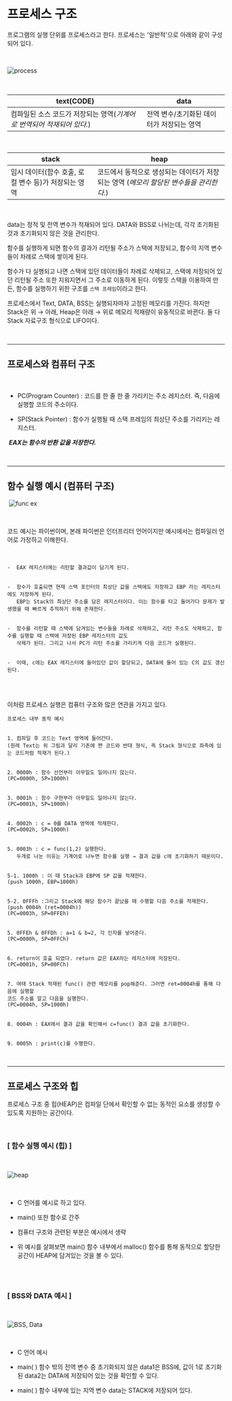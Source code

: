 # 프로세스 구조

프로그램의 실행 단위를 프로세스라고 한다.  프로세스는 '일반적'으로 아래와 같이 구성되어 있다.

<Br>

![process](https://images.velog.io/images/gndan4/post/a899c29d-ff14-4f34-9499-ad3a095ac8f3/image.png)

<br>

|text(CODE)|data|
|----------|----|
|컴파일된 소스 코드가 저장되는 영역(*기계어로 번역되어 적재되어 있다.*)|전역 변수/초기화된 데이터가 저장되는 영역|

<br>

|stack|heap|
|-----|----|
|임시 데이터(함수 호출, 로컬 변수 등)가 저장되는 영역|코드에서 동적으로 생성되는 데이터가 저장되는 영역  (*메모리 할당된 변수들을 관리한다.*)|

<br>

data는 정적 및 전역 변수가 적재되어 있다. DATA와 BSS로 나뉘는데, 각각 초기화된 것과 초기화되지 않은 것을 관리한다.


함수를 실행하게 되면 함수의 결과가 리턴될 주소가 스택에 저장되고, 함수의 지역 변수들이 차례로 스택에 쌓이게 된다.

함수가 다 실행되고 나면 스택에 있던 데이터들이 차례로 삭제되고, 스택에 저장되어 있던 리턴될 주소 또한 지워지면서 그 주소로 이동하게 된다.
이렇듯 스택을 이용하여 만든, 함수를 실행하기 위한 구조를 `스택 프레임`이라고 한다.​

프로세스에서 Text, DATA, BSS는 실행되자마자 고정된 메모리를 가진다. 
하지만 Stack은 위 → 아래,   Heap은 아래 → 위로 메모리 적재량이 유동적으로 바뀐다.
둘 다 Stack 자료구조 형식으로 LIFO이다.

<br>

---

## 프로세스와 컴퓨터 구조

​

-  PC(Program Counter)
: 코드를 한 줄 한 줄 가리키는 주소 레지스터. 
즉, 다음에 실행할 코드의 주소이다.
​

-  SP(Stack Pointer)
: 함수가 실행될 때 스택 프레임의 최상단 주소를 가리키는 레지스터.

​​
***EAX는 함수의 반환 값을 저장한다.***

<br>

---

## 함수 실행 예시 (컴퓨터 구조)
​
![func ex](https://images.velog.io/images/gndan4/post/474155a0-6d41-46a2-ac8e-161a95d92812/image.png)

<br>

코드 예시는 파이썬이며, 본래 파이썬은 인터프리터 언어이지만 예시에서는 컴파일러 언어로 가정하고 이해한다.

<br>

```
-  EAX 레지스터에는 리턴할 결과값이 담기게 된다.


-  함수가 호출되면 현재 스택 포인터의 최상단 값을 스택에도 저장하고 EBP 라는 레지스터에도 저장하게 된다. 
   EBP는 Stack의 최상단 주소를 담은 레지스터이다. 이는 함수를 타고 들어가다 문제가 발생했을 때 빠르게 추적하기 위해 존재한다.


-  함수를 리턴할 때 스택에 담겨있는 변수들을 차례로 삭제하고, 리턴 주소도 삭제하고, 함수를 실행할 때 스택에 저장된 EBP 레지스터의 값도
   삭제가 된다. 그리고 나서 PC가 리턴 주소를 가리키게 다음 코드가 실행된다.


-  이때, c에는 EAX 레지스터에 들어있던 값이 할당되고, DATA에 들어 있는 C의 값도 갱신된다.
```

<Br>
<br>

이처럼 프로세스 실행은 컴퓨터 구조와 많은 연관을 가지고 있다.

```
프로세스 내부 동작 예시


1. 컴파일 후 코드는 Text 영역에 들어간다.
(원래 Text는 위 그림과 달리 기존에 짠 코드와 반대 형식, 즉 Stack 형식으로 좌측에 있는 코드처럼 적재가 된다.)


2. 0000h : 함수 선언부라 아무일도 일어나지 않는다.
(PC=0000h, SP=1000h)


3. 0001h : 함수 구현부라 아무일도 일어나지 않는다.
(PC=0001h, SP=1000h)

​
4. 0002h : c = 0를 DATA 영역에 적재한다.
(PC=0002h, SP=1000h)


5. 0003h : c = func(1,2) 실행한다.
   두개로 나눈 이유는 기계어로 나누면 함수를 실행 → 결과 값을 c에 초기화하기 때문이다.

​
5-1. 1000h : 이 때 Stack과 EBP에 SP 값을 적재한다.
(push 1000h, EBP=1000h)
​

5-2. 0FFFh :그리고 Stack에 해당 함수가 끝났을 때 수행할 다음 주소를 적재한다.
(push 0004h (ret=0004h))
(PC=0003h, SP=0FFEh)

​
5. 0FFEh & 0FFDh : a=1 & b=2, 각 인자를 넣어준다.
(PC=0000h, SP=0FFCh)

​
6. return이 호출 되었다. return 값은 EAX라는 레지스터에 저장된다.
(PC=0001h, SP=00FCh)

​
7. 여태 Stack 적재된 func() 관련 메모리를 pop해준다. 그러면 ret=0004h를 통해 다음에 실행할 
코드 주소를 알고 다음을 실행한다.
(PC=0004h, SP=1000h)


8. 0004h : EAX에서 결과 값을 확인해서 c=func() 결과 값을 초기화한다.

​
9. 0005h : print(c)를 수행한다.

```

<br>

---

## 프로세스 구조와 힙


프로세스 구조 중 힙(HEAP)은 컴파일 단에서 확인할 수 없는 동적인 요소를 생성할 수 있도록 지원하는 공간이다.

<br>

### [ 함수 실행 예시 (힙) ]

<Br>

![heap](https://images.velog.io/images/gndan4/post/0373c2a9-4fc3-4c5c-b249-768b1f278d35/image.png)

<Br>

-  C 언어를 예시로 하고 있다.

-  main() 또한 함수로 간주

-  컴퓨터 구조와 관련된 부분은 예시에서 생략

-  위 예시를 살펴보면 main() 함수 내부에서 malloc() 함수를 통해 동적으로 할당한 공간이 HEAP에 담겨있는 것을 볼 수 있다.

<Br>
<br>

### [ BSS와 DATA 예시 ]

<Br>

![BSS, Data](https://images.velog.io/images/gndan4/post/c37f5825-40e2-408a-a22a-29204159e60f/image.png)

<Br>

-  C 언어 예시

-  main( ) 함수 밖의 전역 변수 중 초기화되지 않은 data1은 BSS에, 값이 1로 초기화된 data2는 DATA에 저장되어 있는 것을 확인할 수 있다.

-  main( ) 함수 내부에 있는 지역 변수 data는 STACK에 저장되어 있다.


